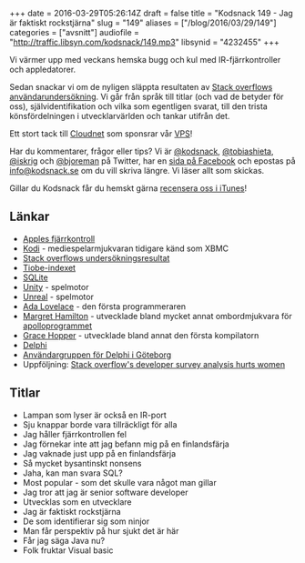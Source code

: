 +++
date = 2016-03-29T05:26:14Z
draft = false
title = "Kodsnack 149 - Jag är faktiskt rockstjärna"
slug = "149"
aliases = ["/blog/2016/03/29/149"]
categories = ["avsnitt"]
audiofile = "http://traffic.libsyn.com/kodsnack/149.mp3"
libsynid = "4232455"
+++

Vi värmer upp med veckans hemska bugg och kul med IR-fjärrkontroller och appledatorer.

Sedan snackar vi om de nyligen släppta resultaten av [Stack overflows användarundersökning](https://stackoverflow.com/research/developer-survey-2016). Vi går från språk till titlar (och vad de betyder för oss), självidentifikation och vilka som egentligen svarat, till den trista könsfördelningen i utvecklarvärlden och tankar utifrån det.

Ett stort tack till [Cloudnet](http://www.cloudnet.se) som sponsrar vår [VPS](http://en.wikipedia.org/wiki/Virtual_private_server)!

Har du kommentarer, frågor eller tips? Vi är [@kodsnack](https://www.twitter.com/kodsnack), [@tobiashieta](https://www.twitter.com/tobiashieta), [@iskrig](https://www.twitter.com/iskrig) och [@bjoreman](https://www.twitter.com/bjoreman) på Twitter, har en [sida på Facebook](https://www.facebook.com/kodsnack) och epostas på [info@kodsnack.se](mailto:info@kodsnack.se) om du vill skriva längre. Vi läser allt som skickas.

Gillar du Kodsnack får du hemskt gärna [recensera oss i iTunes](http://itunes.apple.com/se/podcast/kodsnack/id561631498?l=en)!

## Länkar ##
* [Apples fjärrkontroll](http://www.apple.com/shop/product/MM4T2AM/A/apple-remote)
* [Kodi](https://en.wikipedia.org/wiki/Kodi_%28software%29) - mediespelarmjukvaran tidigare känd som XBMC
* [Stack overflows undersökningsresultat](https://stackoverflow.com/research/developer-survey-2016)
* [Tiobe-indexet](http://www.tiobe.com/tiobe_index?page=index)
* [SQLite](https://en.wikipedia.org/wiki/SQLite)
* [Unity](https://en.wikipedia.org/wiki/Unity_%28game_engine%29) - spelmotor
* [Unreal](https://en.wikipedia.org/wiki/Unreal_Engine) - spelmotor
* [Ada Lovelace](https://en.wikipedia.org/wiki/Ada_Lovelace) - den första programmeraren
* [Margret Hamilton](https://en.wikipedia.org/wiki/Margaret_Hamilton_%28scientist%29) - utvecklade bland mycket annat ombordmjukvara för [apolloprogrammet](https://en.wikipedia.org/wiki/Apollo_program)
* [Grace Hopper](https://en.wikipedia.org/wiki/Grace_Hopper) - utvecklade bland annat den första kompilatorn
* [Delphi](https://en.wikipedia.org/wiki/Delphi_%28programming_language%29)
* [Användargruppen för Delphi i Göteborg](http://www.meetup.com/delphi-gbg/)
* Uppföljning: [Stack overflow's developer survey analysis hurts women](https://medium.com/@glitterwitch/stack-overflow-s-developer-survey-analysis-hurts-women-ec4d568e2352#.120aiwln2)

## Titlar ##
* Lampan som lyser är också en IR-port
* Sju knappar borde vara tillräckligt för alla
* Jag håller fjärrkontrollen fel
* Jag förnekar inte att jag befann mig på en finlandsfärja
* Jag vaknade just upp på en finlandsfärja
* Så mycket bysantinskt nonsens
* Jaha, kan man svara SQL?
* Most popular - som det skulle vara något man gillar
* Jag tror att jag är senior software developer
* Utvecklas som en utvecklare
* Jag är faktiskt rockstjärna
* De som identifierar sig som ninjor
* Man får perspektiv på hur sjukt det är här
* Får jag säga Java nu?
* Folk fruktar Visual basic
